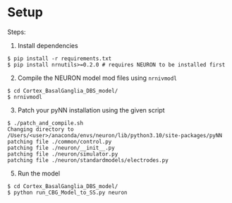 # Setup
Steps:

1) Install dependencies
```
$ pip install -r requirements.txt
$ pip install nrnutils>=0.2.0 # requires NEURON to be installed first
```

2) Compile the NEURON model mod files using `nrnivmodl`
```
$ cd Cortex_BasalGanglia_DBS_model/
$ nrnivmodl
```

3) Patch your pyNN installation using the given script
```
$ ./patch_and_compile.sh
Changing directory to /Users/<user>/anaconda/envs/neuron/lib/python3.10/site-packages/pyNN
patching file ./common/control.py
patching file ./neuron/__init__.py
patching file ./neuron/simulator.py
patching file ./neuron/standardmodels/electrodes.py
```

5) Run the model
```
$ cd Cortex_BasalGanglia_DBS_model/
$ python run_CBG_Model_to_SS.py neuron
```
